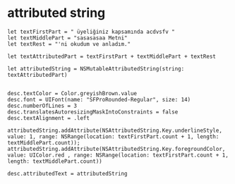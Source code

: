 # attributed string

    
    let textFirstPart = " üyeliğiniz kapsamında acdvsfv "
    let textMiddlePart = "sasasasaa Metni"
    let textRest = "'ni okudum ve anladım."
    
    let textAttributedPart = textFirstPart + textMiddlePart + textRest
    
    let attributedString = NSMutableAttributedString(string: textAttributedPart)


    desc.textColor = Color.greyishBrown.value
    desc.font = UIFont(name: "SFProRounded-Regular", size: 14)
    desc.numberOfLines = 3
    desc.translatesAutoresizingMaskIntoConstraints = false
    desc.textAlignment = .left
    
    attributedString.addAttribute(NSAttributedString.Key.underlineStyle, value: 1, range: NSRange(location: textFirstPart.count + 1, length: textMiddlePart.count));
    attributedString.addAttribute(NSAttributedString.Key.foregroundColor, value: UIColor.red , range: NSRange(location: textFirstPart.count + 1, length: textMiddlePart.count))

    desc.attributedText = attributedString